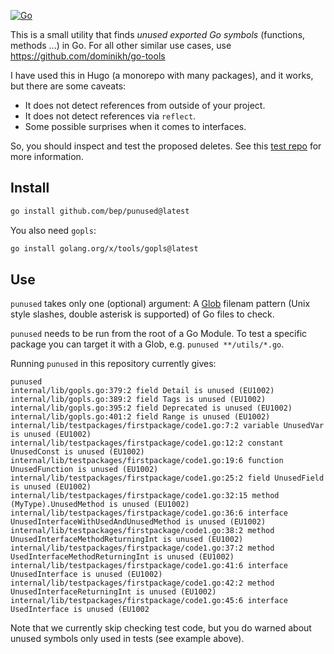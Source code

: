 [![Go](https://github.com/bep/punused/actions/workflows/go.yml/badge.svg)](https://github.com/bep/punused/actions/workflows/go.yml)

This is a small utility that finds _unused exported Go symbols_ (functions, methods ...) in Go. For all other similar use cases, use https://github.com/dominikh/go-tools

I have used this in Hugo (a monorepo with many packages), and it works, but there are some caveats:

* It does not detect references from outside of your project.
* It does not detect references via `reflect`.
* Some possible surprises when it comes to interfaces.

So, you should inspect and test the proposed deletes. See this [test repo](https://github.com/bep/unused-test) for more information.

## Install

```bash
go install github.com/bep/punused@latest
```

You also need `gopls`:

```bash
go install golang.org/x/tools/gopls@latest
```

## Use

`punused` takes only one (optional) argument: A [Glob](https://github.com/gobwas/glob) filenam pattern (Unix style slashes, double asterisk is supported) of Go files to check.

`punused` needs to be run from the root of a Go Module. To test a specific package you can target it with a Glob, e.g. `punused **/utils/*.go`.

Running `punused` in this repository currently gives:

```
punused                                                                
internal/lib/gopls.go:379:2 field Detail is unused (EU1002)
internal/lib/gopls.go:389:2 field Tags is unused (EU1002)
internal/lib/gopls.go:395:2 field Deprecated is unused (EU1002)
internal/lib/gopls.go:401:2 field Range is unused (EU1002)
internal/lib/testpackages/firstpackage/code1.go:7:2 variable UnusedVar is unused (EU1002)
internal/lib/testpackages/firstpackage/code1.go:12:2 constant UnusedConst is unused (EU1002)
internal/lib/testpackages/firstpackage/code1.go:19:6 function UnusedFunction is unused (EU1002)
internal/lib/testpackages/firstpackage/code1.go:25:2 field UnusedField is unused (EU1002)
internal/lib/testpackages/firstpackage/code1.go:32:15 method (MyType).UnusedMethod is unused (EU1002)
internal/lib/testpackages/firstpackage/code1.go:36:6 interface UnusedInterfaceWithUsedAndUnusedMethod is unused (EU1002)
internal/lib/testpackages/firstpackage/code1.go:38:2 method UnusedInterfaceMethodReturningInt is unused (EU1002)
internal/lib/testpackages/firstpackage/code1.go:37:2 method UsedInterfaceMethodReturningInt is unused (EU1002)
internal/lib/testpackages/firstpackage/code1.go:41:6 interface UnusedInterface is unused (EU1002)
internal/lib/testpackages/firstpackage/code1.go:42:2 method UnusedInterfaceReturningInt is unused (EU1002)
internal/lib/testpackages/firstpackage/code1.go:45:6 interface UsedInterface is unused (EU1002
```

Note that we currently skip checking test code, but you do warned about unused symbols only used in tests (see example above).
